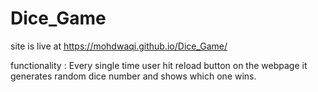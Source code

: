 # Dice_Game

site is live at   https://mohdwaqi.github.io/Dice_Game/


functionality : Every single time user hit reload button on the webpage it generates random dice number and shows which one wins.
